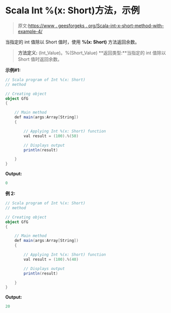 # Scala Int %(x: Short)方法，示例

> 原文:[https://www . geesforgeks . org/Scala-int-x-short-method-with-example-4/](https://www.geeksforgeeks.org/scala-int-x-short-method-with-example-4/)

当指定的 int 值除以 Short 值时，使用 **%(x: Short)** 方法返回余数。

> **方法定义:** (Int_Value)。%(Short_Value)
> **返回类型:**当指定的 int 值除以 Short 值时返回余数。

**示例#1:**

```scala
// Scala program of Int %(x: Short)
// method

// Creating object
object GfG
{ 

    // Main method
    def main(args:Array[String])
    {

        // Applying Int %(x: Short) function
        val result = (100).%(50)

        // Displays output
        println(result)

    }
} 
```

**Output:**

```scala
0

```

**例 2:**

```scala
// Scala program of Int %(x: Short)
// method

// Creating object
object GfG
{ 

    // Main method
    def main(args:Array[String])
    {

        // Applying Int %(x: Short) function
        val result = (100).%(40)

        // Displays output
        println(result)

    }
} 
```

**Output:**

```scala
20

```
